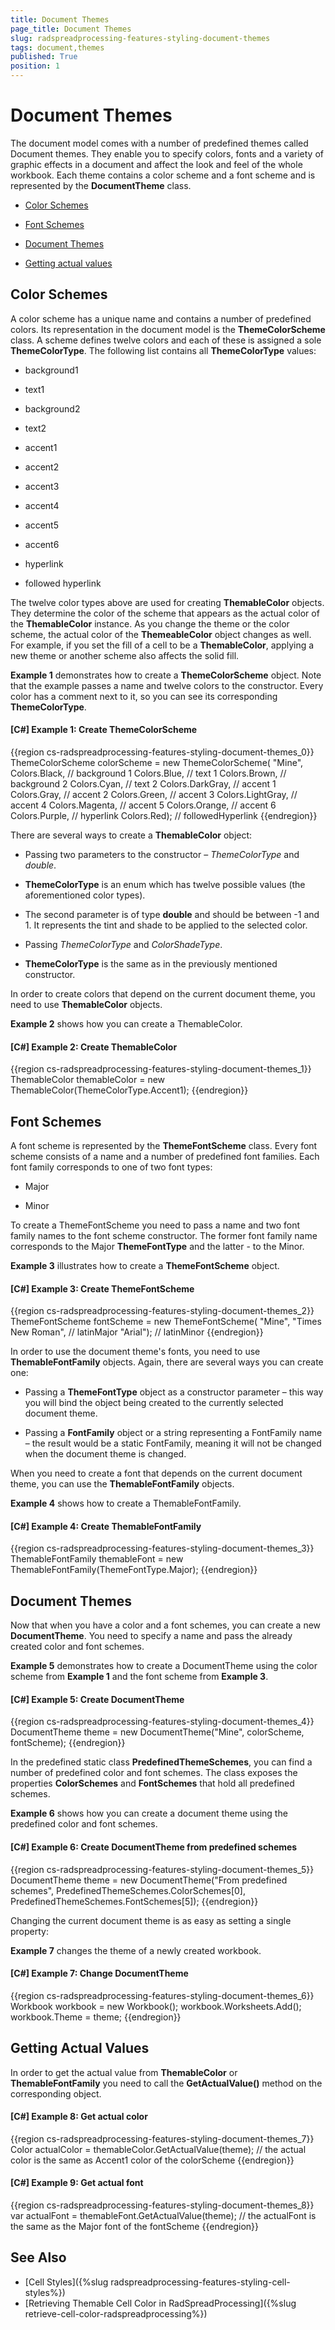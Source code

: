 ```yaml
---
title: Document Themes
page_title: Document Themes
slug: radspreadprocessing-features-styling-document-themes
tags: document,themes
published: True
position: 1
---
```


# Document Themes



The document model comes with a number of predefined themes called Document themes. They enable you to specify colors, fonts and a variety of graphic effects in a document and affect the look and feel of the whole workbook. Each theme contains a color scheme and a font scheme and is represented by the __DocumentTheme__ class.
      

* [Color Schemes](#color-schemes)

* [Font Schemes](#font-schemes)

* [Document Themes](#document-themes)

* [Getting actual values](#getting-actual-values)

## Color Schemes

A color scheme has a unique name and contains a number of predefined colors. Its representation in the document model is the __ThemeColorScheme__ class. A scheme defines twelve colors and each of these is assigned a sole __ThemeColorType__. The following list contains all __ThemeColorType__ values:
        

* background1

* text1

* background2

* text2

* accent1

* accent2

* accent3

* accent4

* accent5

* accent6

* hyperlink

* followed hyperlink

The twelve color types above are used for creating __ThemableColor__ objects. They determine the color of the scheme that appears as the actual color of the __ThemableColor__ instance. As you change the theme or the color scheme, the actual color of the __ThemeableColor__ object changes as well. For example, if you set the fill of a cell to be a __ThemableColor__, applying a new theme or another scheme also affects the solid fill.
        

__Example 1__ demonstrates how to create a __ThemeColorScheme__ object. Note that the example passes a name and twelve colors to the constructor. Every color has a comment next to it, so you can see its corresponding __ThemeColorType__.
        

#### __[C#] Example 1: Create ThemeColorScheme__

{{region cs-radspreadprocessing-features-styling-document-themes_0}}
	ThemeColorScheme colorScheme = new ThemeColorScheme(
	    "Mine",
	    Colors.Black,     // background 1
	    Colors.Blue,      // text 1
	    Colors.Brown,     // background 2
	    Colors.Cyan,      // text 2
	    Colors.DarkGray,  // accent 1
	    Colors.Gray,      // accent 2
	    Colors.Green,     // accent 3
	    Colors.LightGray, // accent 4
	    Colors.Magenta,   // accent 5
	    Colors.Orange,    // accent 6
	    Colors.Purple,    // hyperlink
	    Colors.Red);      // followedHyperlink
{{endregion}}



There are several ways to create a __ThemableColor__ object:
        

* Passing two parameters to the constructor – *ThemeColorType* and *double*.
            

* __ThemeColorType__ is an enum which has twelve possible values (the aforementioned color types).
                

* The second parameter is of type __double__ and should be between -1 and 1. It represents the tint and shade to be applied to the selected color.
                

* Passing *ThemeColorType* and *ColorShadeType*.
            

* __ThemeColorType__ is the same as in the previously mentioned constructor.
                

In order to create colors that depend on the current document theme, you need to use __ThemableColor__ objects.
        

__Example 2__ shows how you can create a ThemableColor.
        

#### __[C#] Example 2: Create ThemableColor__

{{region cs-radspreadprocessing-features-styling-document-themes_1}}
	ThemableColor themableColor = new ThemableColor(ThemeColorType.Accent1);
{{endregion}}



## Font Schemes

A font scheme is represented by the __ThemeFontScheme__ class. Every font scheme consists of a name and a number of predefined font families. Each font family corresponds to one of two font types:
        

* Major

* Minor

To create a ThemeFontScheme you need to pass a name and two font family names to the font scheme constructor. The former font family name corresponds to the Major __ThemeFontType__ and the latter - to the Minor.
        

__Example 3__ illustrates how to create a __ThemeFontScheme__ object.
        

#### __[C#] Example 3: Create ThemeFontScheme__

{{region cs-radspreadprocessing-features-styling-document-themes_2}}
	ThemeFontScheme fontScheme = new ThemeFontScheme(
	    "Mine",
	    "Times New Roman",  // latinMajor
	    "Arial");           // latinMinor
{{endregion}}



In order to use the document theme's fonts, you need to use __ThemableFontFamily__ objects. Again, there are several ways you can create one:
        

* Passing a __ThemeFontType__ object as a constructor parameter – this way you will bind the object being created to the currently selected document theme.
            

* Passing a __FontFamily__ object or a string representing a FontFamily name – the result would be a static FontFamily, meaning it will not be changed when the document theme is changed.
            

When you need to create a font that depends on the current document theme, you can use the __ThemableFontFamily__ objects.
        

__Example 4__ shows how to create a ThemableFontFamily.
        

#### __[C#] Example 4: Create ThemableFontFamily__

{{region cs-radspreadprocessing-features-styling-document-themes_3}}
	ThemableFontFamily themableFont = new ThemableFontFamily(ThemeFontType.Major);
{{endregion}}



## Document Themes

Now that when you have a color and a font schemes, you can create a new __DocumentTheme__. You need to specify a name and pass the already created color and font schemes.
        

__Example 5__ demonstrates how to create a DocumentTheme using the color scheme from __Example 1__ and the font scheme from __Example 3__.
        

#### __[C#] Example 5: Create DocumentTheme__

{{region cs-radspreadprocessing-features-styling-document-themes_4}}
	DocumentTheme theme = new DocumentTheme("Mine", colorScheme, fontScheme);
{{endregion}}



In the predefined static class __PredefinedThemeSchemes__, you can find a number of predefined color and font schemes. The class exposes the properties __ColorSchemes__ and __FontSchemes__ that hold all predefined schemes.
        

__Example 6__ shows how you can create a document theme using the predefined color and font schemes.
        

#### __[C#] Example 6: Create DocumentTheme from predefined schemes__

{{region cs-radspreadprocessing-features-styling-document-themes_5}}
	DocumentTheme theme = new DocumentTheme("From predefined schemes", PredefinedThemeSchemes.ColorSchemes[0], PredefinedThemeSchemes.FontSchemes[5]);
{{endregion}}



Changing the current document theme is as easy as setting a single property:
        

__Example 7__ changes the theme of a newly created workbook.
        

#### __[C#] Example 7: Change DocumentTheme__

{{region cs-radspreadprocessing-features-styling-document-themes_6}}
	Workbook workbook = new Workbook();
	workbook.Worksheets.Add();
	workbook.Theme = theme;
{{endregion}}



## Getting Actual Values

In order to get the actual value from __ThemableColor__ or __ThemableFontFamily__ you need to call the __GetActualValue()__ method on the corresponding object.
        

#### __[C#] Example 8: Get actual color__

{{region cs-radspreadprocessing-features-styling-document-themes_7}}
	Color actualColor = themableColor.GetActualValue(theme);
	// the actual color is the same as Accent1 color of the colorScheme
{{endregion}}



#### __[C#] Example 9: Get actual font__

{{region cs-radspreadprocessing-features-styling-document-themes_8}}
	var actualFont = themableFont.GetActualValue(theme);
	// the actualFont is the same as the Major font of the fontScheme
{{endregion}}



## See Also

 * [Cell Styles]({%slug radspreadprocessing-features-styling-cell-styles%})
 * [Retrieving Themable Cell Color in RadSpreadProcessing]({%slug retrieve-cell-color-radspreadprocessing%})
